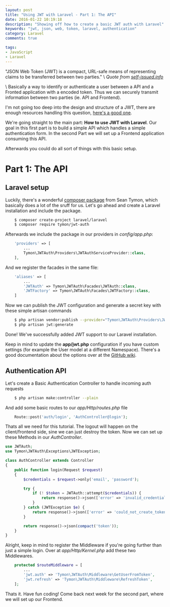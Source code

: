 ```yaml
---
layout: post
title: "Using JWT with Laravel - Part 1: The API"
date: 2016-01-22 10:19:18
description: "Showing off how to create a basic JWT auth with Laravel"
keywords: "jwt, json, web, token, laravel, authentication"
category: Laravel
comments: true

tags:
- JavaScript
- Laravel
---
```


"JSON Web Token (JWT) is a compact, URL-safe means of representing claims to be transferred between two parties." \\
*Quote from [self-issued.info](http://self-issued.info/docs/draft-ietf-oauth-json-web-token.html)* 

\\
Basically a way to identify or authenticate a user between a API and a Fronted application with a encoded token.
Thus we can securely transmit information between two parties (ie. API and Frontend).

I'm not going too deep into the design and structure of a JWT, there are enough resources handling this question, [here's a good one](https://jwt.io/introduction/).

We're going straight to the main part: **How to use JWT with Laravel**.
Our goal in this first part is to build a simple API which handles a simple authentication form.
In the second Part we will set up a Frontend application consuming this API.

Afterwards you could do all sort of things with this basic setup.

# Part 1: The API

## Laravel setup

Luckily, there's a wonderful [composer package](https://github.com/tymondesigns/jwt-auth) from Sean Tymon, which basically does a lot of the sruff for us.
Let's go ahead and create a Laravel installation and include the package.

~~~bash
    $ composer create-project laravel/laravel
    $ composer require tymon/jwt-auth
~~~

Afterwards we include the package in our providers in *config/app.php*:

~~~php
    'providers' => [
        ...
        Tymon\JWTAuth\Providers\JWTAuthServiceProvider::class,
    ],
~~~

And we register the facades in the same file:

~~~php
    'aliases' => [
        ...
        'JWTAuth' => Tymon\JWTAuth\Facades\JWTAuth::class,
        'JWTFactory' => Tymon\JWTAuth\Facades\JWTFactory::class,
    ]
~~~

Now we can publish the JWT configuration and generate a secret key with these simple artisan commands

~~~bash
    $ php artisan vendor:publish --provider="Tymon\JWTAuth\Providers\JWTAuthServiceProvider"
    $ php artisan jwt:generate
~~~

Done! We've successfully added JWT support to our Laravel installation.

Keep in mind to update the **app/jwt.php** configuration if you have custom settings (for example the User model at a different Namespace).
There's a good documentation about the options over at the [GitHub wiki](https://github.com/tymondesigns/jwt-auth/wiki/Configuration).

## Authentication API
Let's create a Basic Authentication Controller to handle incoming auth requests

~~~bash
    $ php artisan make:controller --plain
~~~

And add some basic routes to our *app/Http/routes.php* file

~~~php
    Route::post('auth/login', 'AuthController@login');
~~~

Thats all we need for this tutorial.
The logout will happen on the client/frontend side, sine we can just destroy the token.
Now we can set up these Methods in our *AuthController*.

~~~php
use JWTAuth;
use Tymon\JWTAuth\Exceptions\JWTException;

class AuthController extends Controller
{
    public function login(Request $request)
    {
        $credentials = $request->only('email', 'password');

        try {
            if (! $token = JWTAuth::attempt($credentials)) {
                return response()->json(['error' => 'invalid_credentials'], 401);
            }
        } catch (JWTException $e) {
            return response()->json(['error' => 'could_not_create_token'], 500);
        }

        return response()->json(compact('token'));
    }
}
~~~

Alright, keep in mind to register the Middleware if you're going further than just a simple login.
Over at *app/Http/Kernel.php* add these two Middlewares.

~~~php
    protected $routeMiddleware = [
        ...
        'jwt.auth' => 'Tymon\JWTAuth\Middleware\GetUserFromToken',
        'jwt.refresh' => 'Tymon\JWTAuth\Middleware\RefreshToken',
    ];
~~~

Thats it. Have fun coding! Come back next week for the second part, where we will set up our Frontend.
